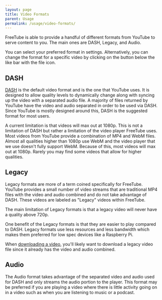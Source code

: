 ```yaml
---
layout: page
title: Video Formats
parent: Usage
permalink: /usage/video-formats/
---
```


FreeTube is able to provide a handful of different formats from YouTube to serve content to you. The main ones are DASH, Legacy, and Audio.

You can select your preferred format in settings. Alternatively, you can change the format for a specific video by clicking on the button below the like bar with the file icon.

## DASH

[DASH](https://en.wikipedia.org/wiki/Dynamic_Adaptive_Streaming_over_HTTP) is the default video format and is the one that YouTube uses. It is designed to allow quality levels to dynamically change along with syncing up the video with a separated audio file. A majority of files returned by YouTube have the video and audio separated in order to be used via DASH. Since YouTube is mostly designed around this, DASH is the suggested format for most users.

A current limitation is that videos will max out at 1080p. This is not a limitation of DASH but rather a limitation of the video player FreeTube uses. Most videos from YouTube provide a combination of MP4 and WebM files. Almost all qualities higher than 1080p use WebM and the video player that we use doesn't fully support WebM. Because of this, most videos will max out at 1080p. Rarely you may find some videos that allow for higher qualities.

## Legacy

Legacy formats are more of a term coined specifically for FreeTube. YouTube provides a small number of video streams that are traditional MP4 files with the video and audio combined and do not take advantage of DASH. These videos are labeled as "Legacy" videos within FreeTube.

The main limitation of Legacy formats is that a legacy video will never have a quality above 720p.

One benefit of the Legacy formats is that they are easier to play compared to DASH. Legacy formats use less resources and less bandwidth which makes them preferred for low spec devices like a Raspberry Pi.

When [downloading a video](/usage/downloading-videos), you'll likely want to download a legacy video file since it already has the video and audio combined.

## Audio

The Audio format takes advantage of the separated video and audio used for DASH and only streams the audio portion to the player. This format may be preferred if you are playing a video where there is little activity going on in a video such as when you are listening to music or a podcast.

